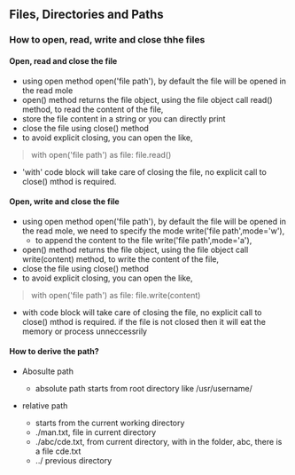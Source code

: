 ## Files, Directories and Paths

### How to open, read, write and close thhe files


#### Open, read and close the file
- using open method open('file path'), by default the file will be opened in the read mole
- open() method returns the file object, using the file object call read() method, to read the content of the file,
- store the file content in a string or you can directly print
- close the file using close() method
- to avoid explicit closing, you can open the like,
> with open('file path') as file:
>   file.read()

- 'with' code block will take care of closing the file, no explicit call to close() mthod is required.

#### Open, write and close the file

- using open method open('file path'), by default the file will be opened in the read mole, we need to specify the mode write('file path',mode='w'),
    - to append the content to the file write('file path',mode='a'),
- open() method returns the file object, using the file object call write(content) method, to write the content of the file,
- close the file using close() method
- to avoid explicit closing, you can open the like,
> with open('file path') as file:
>   file.write(content)

- with code block will take care of closing the file, no explicit call to close() mthod is required. if  the file is not closed then it will eat the memory or process unneccessrily

#### How to derive the path?

- Abosulte path
    - absolute path starts from root directory like /usr/username/

- relative path
    - starts from the current working directory
    - ./man.txt, file in current directory
    - ./abc/cde.txt, from current directory, with in the folder, abc, there is a file cde.txt
    - ../ previous directory



